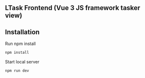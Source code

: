 ## LTask Frontend (Vue 3 JS framework tasker view)

## Installation

Run npm install

```bash
npm install
```

Start local server

```bash
npm run dev
```
